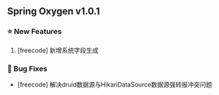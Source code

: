 ## Spring Oxygen v1.0.1

### ⭐ New Features

1. [freecode] 新增系统字段生成

### 🐞 Bug Fixes

- [freecode] 解决druid数据源与HikariDataSource数据源强转报冲突问题